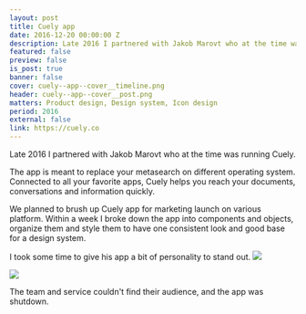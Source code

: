 ```yaml
---
layout: post
title: Cuely app
date: 2016-12-20 00:00:00 Z
description: Late 2016 I partnered with Jakob Marovt who at the time was running Cuely to work within 2 weeks on the look and feel of their desktop app.
featured: false
preview: false
is_post: true
banner: false
cover: cuely--app--cover__timeline.png
header: cuely--app--cover__post.png
matters: Product design, Design system, Icon design
period: 2016
external: false
link: https://cuely.co
---
```

Late 2016 I partnered with Jakob Marovt who at the time was running Cuely.

The app is meant to replace your metasearch on different operating system. Connected to all your favorite apps, Cuely helps you reach your documents, conversations and information quickly.

We planned to brush up Cuely app for marketing launch on various platform. Within a week I broke down the app into components and objects, organize them and style them to have one consistent look and good base for a design system.

I took some time to give his app a bit of personality to stand out.
![](../../assets/images/posts/cuely--app--content--6.png)

<img class="portrait" src="../../assets/images/posts/cuely--app--content--2.png">

The team and service couldn't find their audience, and the app was shutdown.
